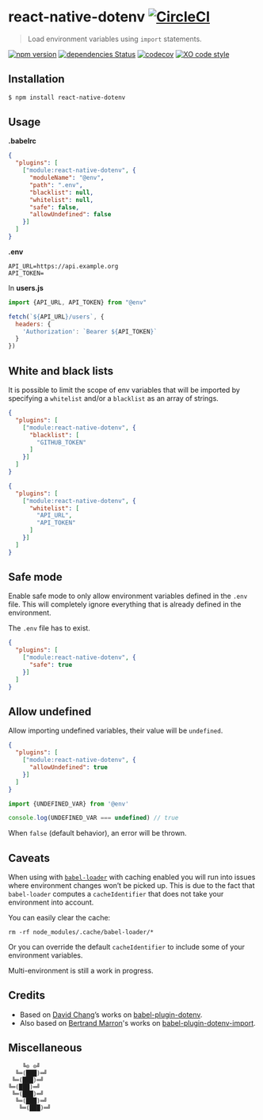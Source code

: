 # react-native-dotenv [![CircleCI](https://circleci.com/gh/goatandsheep/react-native-dotenv.svg?style=svg)](https://circleci.com/gh/goatandsheep/react-native-dotenv)

> Load environment variables using `import` statements.

[![npm version](https://badgen.net/npm/v/react-native-dotenv)](https://www.npmjs.com/package/react-native-dotenv)
[![dependencies Status](https://badgen.net/david/dep/goatandsheep/react-native-dotenv)](https://david-dm.org/goatandsheep/react-native-dotenv)
[![codecov](https://badgen.net/codecov/c/github/goatandsheep/react-native-dotenv)](https://codecov.io/gh/goatandsheep/react-native-dotenv)
[![XO code style](https://badgen.net/badge/code%20style/XO/cyan)](https://github.com/xojs/xo)

## Installation

```sh
$ npm install react-native-dotenv
```

## Usage

**.babelrc**

```json
{
  "plugins": [
    ["module:react-native-dotenv", {
      "moduleName": "@env",
      "path": ".env",
      "blacklist": null,
      "whitelist": null,
      "safe": false,
      "allowUndefined": false
    }]
  ]
}
```

**.env**

```dosini
API_URL=https://api.example.org
API_TOKEN=
```

In **users.js**

```js
import {API_URL, API_TOKEN} from "@env"

fetch(`${API_URL}/users`, {
  headers: {
    'Authorization': `Bearer ${API_TOKEN}`
  }
})
```

## White and black lists

It is possible to limit the scope of env variables that will be imported by specifying a `whitelist` and/or a `blacklist` as an array of strings.

```json
{
  "plugins": [
    ["module:react-native-dotenv", {
      "blacklist": [
        "GITHUB_TOKEN"
      ]
    }]
  ]
}
```

```json
{
  "plugins": [
    ["module:react-native-dotenv", {
      "whitelist": [
        "API_URL",
        "API_TOKEN"
      ]
    }]
  ]
}
```

## Safe mode

Enable safe mode to only allow environment variables defined in the `.env` file. This will completely ignore everything that is already defined in the environment.

The `.env` file has to exist.

```json
{
  "plugins": [
    ["module:react-native-dotenv", {
      "safe": true
    }]
  ]
}
```

## Allow undefined

Allow importing undefined variables, their value will be `undefined`.

```json
{
  "plugins": [
    ["module:react-native-dotenv", {
      "allowUndefined": true
    }]
  ]
}
```

```js
import {UNDEFINED_VAR} from '@env'

console.log(UNDEFINED_VAR === undefined) // true
```

When `false` (default behavior), an error will be thrown.

## Caveats

When using with [`babel-loader`](https://github.com/babel/babel-loader) with caching enabled you will run into issues where environment changes won’t be picked up.
This is due to the fact that `babel-loader` computes a `cacheIdentifier` that does not take your environment into account.

You can easily clear the cache:

```shell
rm -rf node_modules/.cache/babel-loader/*
```

Or you can override the default `cacheIdentifier` to include some of your environment variables.

Multi-environment is still a work in progress.

## Credits

* Based on [David Chang](https://github.com/zetachang)’s works on [babel-plugin-dotenv](https://github.com/zetachang/react-native-dotenv/tree/master/babel-plugin-dotenv).
* Also based on [Bertrand Marron](https://github.com/tusbar)'s works on [babel-plugin-dotenv-import](https://github.com/tusbar/babel-plugin-dotenv-import).

## Miscellaneous

```
    ╚⊙ ⊙╝
  ╚═(███)═╝
 ╚═(███)═╝
╚═(███)═╝
 ╚═(███)═╝
  ╚═(███)═╝
   ╚═(███)═╝
```
